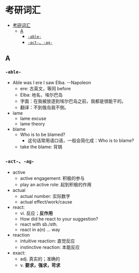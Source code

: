 # 考研词汇

- [考研词汇](#考研词汇)
  - [A](#a)
    - [`-able-`](#-able-)
    - [`-act-`、`-ag-`](#-act--ag-)

## A

### `-able-`

- Able was I ere I saw Elba. --Napoleon
  - ere: 古英文，等同 before
  - Elba: 地名，埃尔巴岛
  - 字面：在我被放逐到埃尔巴岛之前，我都是很能干的。
  - 翻译：不到俄岛我不倒。
- lame
  - lame excuse
  - lame theory
- blame
  - Who is to be blamed?
    - 这句话常用语口语，一般会简化成：Who is to blame?
  - take the blame: 背锅

### `-act-`、`-ag-`

- active
  - active engagement: 积极的参与
  - play an active role: 起到积极的作用
- actual
  - actual number: 实际数字
  - actual effect/work/cause
- react:
  - vi. 反应；**反作用**
  - How did he react to your suggestion?
  - react with sb./sth.
  - react in a(n) ... way
- reaction
  - intuitive reaction: 直觉反应
  - instinctive reaction: 本能反应
- exact:
  - adj. 真实的；准确的
  - v. **要求，强求，苛求**

